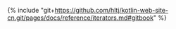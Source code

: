 {% include "git+https://github.com/hltj/kotlin-web-site-cn.git/pages/docs/reference/iterators.md#gitbook" %}
